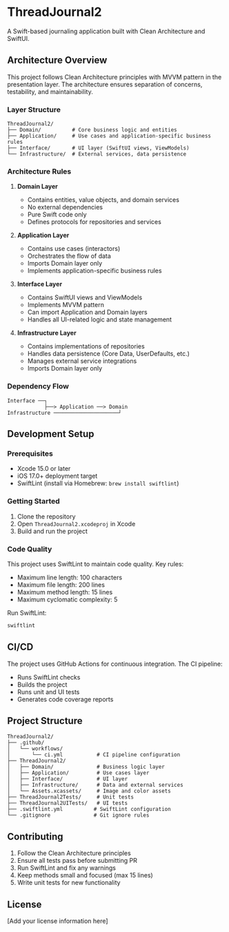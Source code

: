# ThreadJournal2

A Swift-based journaling application built with Clean Architecture and SwiftUI.

## Architecture Overview

This project follows Clean Architecture principles with MVVM pattern in the presentation layer. The architecture ensures separation of concerns, testability, and maintainability.

### Layer Structure

```
ThreadJournal2/
├── Domain/          # Core business logic and entities
├── Application/     # Use cases and application-specific business rules
├── Interface/       # UI layer (SwiftUI views, ViewModels)
└── Infrastructure/  # External services, data persistence
```

### Architecture Rules

1. **Domain Layer**
   - Contains entities, value objects, and domain services
   - No external dependencies
   - Pure Swift code only
   - Defines protocols for repositories and services

2. **Application Layer**
   - Contains use cases (interactors)
   - Orchestrates the flow of data
   - Imports Domain layer only
   - Implements application-specific business rules

3. **Interface Layer**
   - Contains SwiftUI views and ViewModels
   - Implements MVVM pattern
   - Can import Application and Domain layers
   - Handles all UI-related logic and state management

4. **Infrastructure Layer**
   - Contains implementations of repositories
   - Handles data persistence (Core Data, UserDefaults, etc.)
   - Manages external service integrations
   - Imports Domain layer only

### Dependency Flow

```
Interface ──┐
            ├──> Application ──> Domain
Infrastructure ─────────────────────┘
```

## Development Setup

### Prerequisites

- Xcode 15.0 or later
- iOS 17.0+ deployment target
- SwiftLint (install via Homebrew: `brew install swiftlint`)

### Getting Started

1. Clone the repository
2. Open `ThreadJournal2.xcodeproj` in Xcode
3. Build and run the project

### Code Quality

This project uses SwiftLint to maintain code quality. Key rules:
- Maximum line length: 100 characters
- Maximum file length: 200 lines
- Maximum method length: 15 lines
- Maximum cyclomatic complexity: 5

Run SwiftLint:
```bash
swiftlint
```

## CI/CD

The project uses GitHub Actions for continuous integration. The CI pipeline:
- Runs SwiftLint checks
- Builds the project
- Runs unit and UI tests
- Generates code coverage reports

## Project Structure

```
ThreadJournal2/
├── .github/
│   └── workflows/
│       └── ci.yml           # CI pipeline configuration
├── ThreadJournal2/
│   ├── Domain/              # Business logic layer
│   ├── Application/         # Use cases layer
│   ├── Interface/           # UI layer
│   ├── Infrastructure/      # Data and external services
│   └── Assets.xcassets/     # Image and color assets
├── ThreadJournal2Tests/     # Unit tests
├── ThreadJournal2UITests/   # UI tests
├── .swiftlint.yml          # SwiftLint configuration
└── .gitignore              # Git ignore rules
```

## Contributing

1. Follow the Clean Architecture principles
2. Ensure all tests pass before submitting PR
3. Run SwiftLint and fix any warnings
4. Keep methods small and focused (max 15 lines)
5. Write unit tests for new functionality

## License

[Add your license information here]